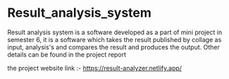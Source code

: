 # Result_analysis_system
Result analysis system is a software developed as a part of mini project in semester 6, it is a software which takes the result published by collage as input, analysis's and compares the result and produces the output. Other details can be found in the project report

the project website link :-
https://result-analyzer.netlify.app/
